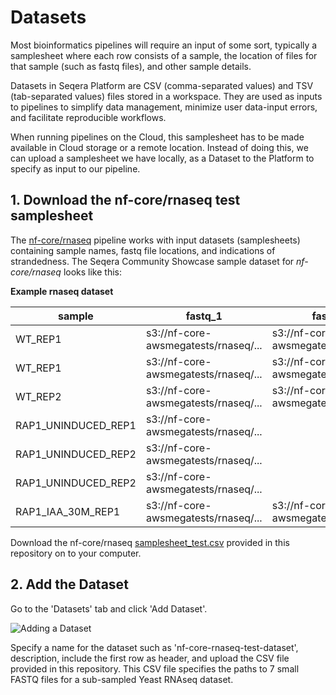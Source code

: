 # Datasets

Most bioinformatics pipelines will require an input of some sort, typically a samplesheet where each row consists of a sample, the location of files for that sample (such as fastq files), and other sample details.

Datasets in Seqera Platform are CSV (comma-separated values) and TSV (tab-separated values) files stored in a workspace. They are used as inputs to pipelines to simplify data management, minimize user data-input errors, and facilitate reproducible workflows.

When running pipelines on the Cloud, this samplesheet has to be made available in Cloud storage or a remote location. Instead of doing this, we can upload a samplesheet we have locally, as a Dataset to the Platform to specify as input to our pipeline.

## 1. Download the nf-core/rnaseq test samplesheet

The [nf-core/rnaseq](https://github.com/nf-core/rnaseq) pipeline works with input datasets (samplesheets) containing sample names, fastq file locations, and indications of strandedness. The Seqera Community Showcase sample dataset for _nf-core/rnaseq_ looks like this:

**Example rnaseq dataset**
<center>

| sample              | fastq_1                              | fastq_2                              | strandedness |
| ------------------- | ------------------------------------ | ------------------------------------ | ------------ |
| WT_REP1             | s3://nf-core-awsmegatests/rnaseq/... | s3://nf-core-awsmegatests/rnaseq/... | reverse      |
| WT_REP1             | s3://nf-core-awsmegatests/rnaseq/... | s3://nf-core-awsmegatests/rnaseq/... | reverse      |
| WT_REP2             | s3://nf-core-awsmegatests/rnaseq/... | s3://nf-core-awsmegatests/rnaseq/... | reverse      |
| RAP1_UNINDUCED_REP1 | s3://nf-core-awsmegatests/rnaseq/... |                                      | reverse      |
| RAP1_UNINDUCED_REP2 | s3://nf-core-awsmegatests/rnaseq/... |                                      | reverse      |
| RAP1_UNINDUCED_REP2 | s3://nf-core-awsmegatests/rnaseq/... |                                      | reverse      |
| RAP1_IAA_30M_REP1   | s3://nf-core-awsmegatests/rnaseq/... | s3://nf-core-awsmegatests/rnaseq/... | reverse      |

</center>

Download the nf-core/rnaseq [samplesheet_test.csv](samplesheet_test.csv) provided in this repository on to your computer.

## 2. Add the Dataset

Go to the 'Datasets' tab and click 'Add Dataset'.

![Adding a Dataset](assets/sp-cloud-add-a-dataset.gif)

Specify a name for the dataset such as 'nf-core-rnaseq-test-dataset', description, include the first row as header, and upload the CSV file provided in this repository. This CSV file specifies the paths to 7 small FASTQ files for a sub-sampled Yeast RNAseq dataset.
